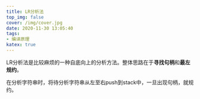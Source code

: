 ```yaml
---
title: LR分析法
top_img: false
cover: /img/cover.jpg
date: 2020-11-30 13:05:40
tags:
- 编译原理
katex: true
---
```


LR分析法是比较麻烦的一种自底向上的分析方法。整体思路在于**寻找句柄**和**最左规约**。

在分析字符串时，将待分析字符串从左至右push到stack中，一旦出现句柄，就规约。